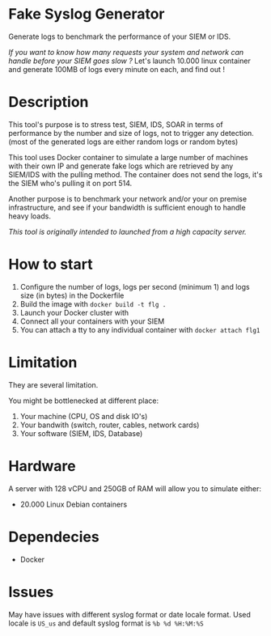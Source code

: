 # Fake Syslog Generator

Generate logs to benchmark the performance of your SIEM or IDS.

*If you want to know how many requests your system and network can handle before your SIEM goes slow ?* Let's launch 10.000 linux container and generate 100MB of logs every minute on each, and find out !

# Description

This tool's purpose is to stress test, SIEM, IDS, SOAR in terms of performance by the number and size of logs, not to trigger any detection. (most of the generated logs are either random logs or random bytes)

This tool uses Docker container to simulate a large number of machines with their own IP and generate fake logs which are retrieved by any SIEM/IDS with the pulling method. 
The container does not send the logs, it's the SIEM who's pulling it on port 514.

Another purpose is to benchmark your network and/or your on premise infrastructure, and see if your bandwidth is sufficient enough to handle heavy loads.

*This tool is originally intended to launched from a high capacity server.*

# How to start

1. Configure the number of logs, logs per second (minimum 1) and logs size (in bytes) in the Dockerfile
2. Build the image with `docker build -t flg .`
3. Launch your Docker cluster with
3. Connect all your containers with your SIEM 
4. You can attach a tty to any individual container with `docker attach flg1`

# Limitation

They are several limitation.

You might be bottlenecked at different place:
1. Your machine (CPU, OS and disk IO's)
2. Your bandwith (switch, router, cables, network cards)
3. Your software (SIEM, IDS, Database)

# Hardware

A server with 128 vCPU and 250GB of RAM will allow you to simulate either:
- 20.000 Linux Debian containers

# Dependecies

- Docker

# Issues

May have issues with different syslog format or date locale format.
Used locale is `US_us` and default syslog format is `%b %d %H:%M:%S` 